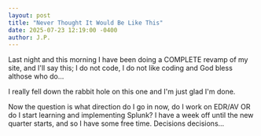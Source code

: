 ```yaml
---
layout: post
title: "Never Thought It Would Be Like This"
date: 2025-07-23 12:19:00 -0400
author: J.P.
---
```


Last night and this morning I have been doing a COMPLETE revamp of my site, and I'll say this; I do not code, I do not like coding and God bless althose who do... 

I really fell down the rabbit hole on this one and I'm just glad I'm done. 

Now the question is what direction do I go in now, do I work on EDR/AV OR do I start learning and implementing Splunk? I have a week off until the new quarter starts, and so I have some free time. Decisions decisions...